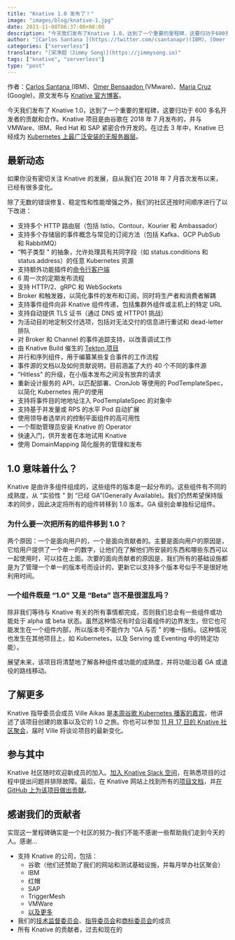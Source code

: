 ```yaml
---
title: "Knative 1.0 发布了！"
image: "images/blog/knative-1.jpg"
date: 2021-11-08T06:37:00+08:00
description: "今天我们发布了Knative 1.0，达到了一个重要的里程碑，这要归功于600多名开发者的贡献和合作。"
author: "[Carlos Santana ](https://twitter.com/csantanapr)(IBM)、[Omer Bensaadon ](https://twitter.com/omer_bensaadon)(VMware)、[Maria Cruz ](https://twitter.com/marianarra_)(Google)"
categories: ["serverless"]
translator: "[宋净超（Jimmy Song）](https://jimmysong.io)"
tags: ["knative", "serverless"]
type: "post"
---
```


作者：[Carlos Santana ](https://twitter.com/csantanapr)(IBM)、[Omer Bensaadon ](https://twitter.com/omer_bensaadon)(VMware)、[Maria Cruz ](https://twitter.com/marianarra_)(Google)，原文发布与 [Knative 官方博客](https://knative.dev/blog/articles/knative-1.0/)。

今天我们发布了 Knative 1.0，达到了一个重要的里程碑，这要归功于 600 多名开发者的贡献和合作。Knative 项目是由谷歌在 2018 年 7 月发布的，并与 VMWare、IBM、Red Hat 和 SAP 紧密合作开发的。在过去 3 年中，Knative 已经成为 [Kubernetes 上最广泛安装的无服务器层](https://www.cncf.io/wp-content/uploads/2020/11/CNCF_Survey_Report_2020.pdf)。

## 最新动态

如果你没有密切关注 Knative 的发展，自从我们在 2018 年 7 月首次发布以来，已经有很多变化。

除了无数的错误修复、稳定性和性能增强之外，我们的社区还按时间顺序进行了以下改进：

- 支持多个 HTTP 路由层（包括 Istio、Contour、Kourier 和 Ambassador）
- 支持多个存储层的事件概念与常见的订阅方法（包括 Kafka、GCP PubSub 和 RabbitMQ）
- “鸭子类型 " 的抽象，允许处理具有共同字段（如 status.conditions 和 status.address）的任意 Kubernetes 资源
- 支持额外功能插件的[命令行客户端](https://knative.dev/docs/client/install-kn/)
- 6 周一次的定期发布流程
- 支持 HTTP/2、gRPC 和 WebSockets
- Broker 和触发器，以简化事件的发布和订阅，同时将生产者和消费者解耦
- 支持事件组件向非 Knative 组件传递，包括集群外组件或主机上的特定 URL
- 支持自动提供 TLS 证书（通过 DNS 或 HTTP01 挑战）
- 为活动目的地定制交付选项，包括对无法交付的信息进行重试和 dead-letter 排队
- 对 Broker 和 Channel 的事件追踪支持，以改善调试工作
- 由 Knative Build 催生的 [Tekton 项目](https://tekton.dev/)
- 并行和序列组件，用于编纂某些复合事件的工作流程
- 事件源的文档以及如何贡献说明，目前涵盖了大约 40 个不同的事件源
- “Hitless" 的升级，在小版本发布之间没有放弃的请求
- 重新设计服务的 API，以匹配部署、CronJob 等使用的 PodTemplateSpec，以简化 Kubernetes 用户的使用
- 支持将事件目的地地址注入 PodTemplateSpec 的对象中
- 支持基于并发量或 RPS 的水平 Pod 自动扩展
- 使用领导者选举片的控制平面组件的高可用性
- 一个帮助管理员安装 Knative 的 Operator
- 快速入门，供开发者在本地试用 Knative
- 使用 DomainMapping 简化服务的管理和发布

## 1.0 意味着什么？

Knative 是由许多组件组成的，这些组件的版本是一起分布的。这些组件有不同的成熟度，从 “实验性 " 到 “已经 GA”(Generally Available)。我们仍然希望保持版本的同步，因此决定将所有的组件转移到 1.0 版本。GA 级别会单独标记组件。

### 为什么要一次把所有的组件移到 1.0？

两个原因：一个是面向用户的，一个是面向贡献者的。主要是面向用户的原因是，它给用户提供了一个单一的数字，让他们在了解他们所安装的东西和哪些东西可以一起使用时，可以挂在上面。次要的面向贡献者的原因是，我们所有的基础设施都是为了管理一个单一的版本号而设计的，更新它以支持多个版本号似乎不是很好地利用时间。

### 一个组件既是 “1.0" 又是 “Beta” 岂不是很混乱吗？

除非我们等待与 Knative 有关的所有事情都完成，否则我们总会有一些组件或功能处于 alpha 或 beta 状态。虽然这种情况有时会沿着组件的边界发生，但它也可能发生在一个组件内部，所以版本号不能作为 “GA 与否 " 的唯一指标。(这种情况也发生在其他项目上，如 Kubernetes，以及 Serving 或 Eventing 中的特定功能）。

展望未来，该项目将清楚地了解各种组件或功能的成熟度，并将功能沿着 GA 或退役的路线移动。

## 了解更多

Knative 指导委员会成员 Ville Aikas 是[本周谷歌 Kubernetes 播客的嘉宾](https://kubernetespodcast.com/episode/166-knative-1.0/)，他讲述了该项目创建的故事以及它的 1.0 之旅。你也可以参加 [11 月 17 日的 Knative 社区聚会](https://calendar.google.com/calendar/u/0/r/eventedit/NnAycjJyZmdlMTF1b2FuOGJzZjZ1dXA0aTZfMjAyMTExMjRUMTczMDAwWiBrbmF0aXZlLnRlYW1fOXE4M2JnMDdxczViOXJyc2xwNWpvcjRsNnNAZw?tab=mc)，届时 Ville 将谈论项目的最新变化。

## 参与其中

Knative 社区随时欢迎新成员的加入。[加入 Knative Slack 空间](https://slack.knative.dev/)，在熟悉项目的过程中提出问题并排除故障。最后，在 Knative 网站上找到所有的[项目文档](https://knative.dev/docs/)，并[在 GitHub 上为该项目做出贡献](https://github.com/knative)。

## 感谢我们的贡献者

实现这一里程碑确实是一个社区的努力–我们不能不感谢一些帮助我们走到今天的人。感谢…

- 支持 Knative 的公司，包括：
  - 谷歌（他们还赞助了我们的网站和测试基础设施，并每月举办社区聚会）
  - IBM
  - 红帽
  - SAP
  - TriggerMesh
  - VMWare
  - [以及更多](https://knative.teststats.cncf.io/d/5/companies-table?orgId=1&var-period_name=Last_decade&var-metric=contributions)
- 我们的[技术监督委员会](https://github.com/knative/community/blob/main/TECH-OVERSIGHT-COMMITTEE.md)、[指导委员会](https://github.com/knative/community/blob/main/STEERING-COMMITTEE.md)和[商标委员会](https://github.com/knative/community/blob/main/TRADEMARK-COMMITTEE.md)的成员
- 所有 Knative 的贡献者，过去和现在的